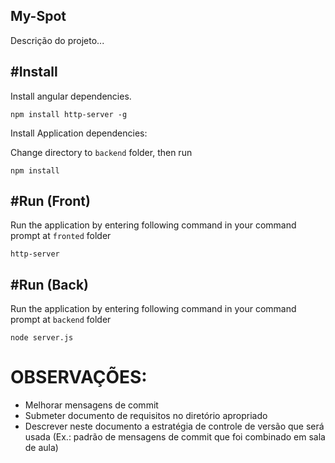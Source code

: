 ##  My-Spot

Descrição do projeto...

#Install
---

Install angular dependencies.
```
npm install http-server -g

```

Install Application dependencies:

Change directory to ```backend``` folder, then run
```
npm install

```

#Run (Front)
---

Run the application by entering following command in your command prompt at ```fronted``` folder
```
http-server
```

#Run (Back)
---

Run the application by entering following command in your command prompt at ```backend``` folder
```
node server.js
```


# OBSERVAÇÕES: 
- Melhorar mensagens de commit
- Submeter documento de requisitos no diretório apropriado
- Descrever neste documento a estratégia de controle de versão que será usada (Ex.: padrão de mensagens de commit que foi combinado em sala de aula)

